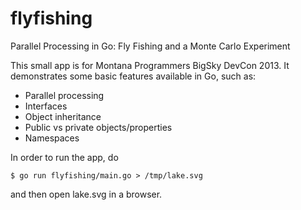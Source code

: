 flyfishing
==========

Parallel Processing in Go: Fly Fishing and a Monte Carlo Experiment

This small app is for Montana Programmers BigSky DevCon 2013.  It
demonstrates some basic features available in Go, such as:

* Parallel processing
* Interfaces
* Object inheritance
* Public vs private objects/properties
* Namespaces

In order to run the app, do

```
$ go run flyfishing/main.go > /tmp/lake.svg
```

and then open lake.svg in a browser.